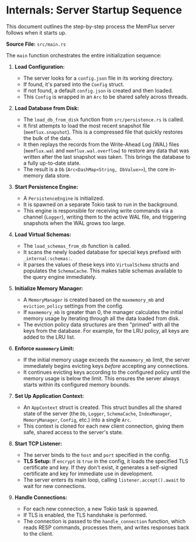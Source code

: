 # Internals: Server Startup Sequence

This document outlines the step-by-step process the MemFlux server follows when it starts up.

**Source File:** `src/main.rs`

The `main` function orchestrates the entire initialization sequence:

1.  **Load Configuration:**
    *   The server looks for a `config.json` file in its working directory.
    *   If found, it's parsed into the `Config` struct.
    *   If not found, a default `config.json` is created and then loaded.
    *   This `Config` is wrapped in an `Arc` to be shared safely across threads.

2.  **Load Database from Disk:**
    *   The `load_db_from_disk` function from `src/persistence.rs` is called.
    *   It first attempts to load the most recent snapshot file (`memflux.snapshot`). This is a compressed file that quickly restores the bulk of the data.
    *   It then replays the records from the Write-Ahead Log (WAL) files (`memflux.wal` and `memflux.wal.overflow`) to restore any data that was written after the last snapshot was taken. This brings the database to a fully up-to-date state.
    *   The result is a `Db` (`Arc<DashMap<String, DbValue>>`), the core in-memory data store.

3.  **Start Persistence Engine:**
    *   A `PersistenceEngine` is initialized.
    *   It is spawned on a separate Tokio task to run in the background.
    *   This engine is responsible for receiving write commands via a channel (`Logger`), writing them to the active WAL file, and triggering snapshots when the WAL grows too large.

4.  **Load Virtual Schemas:**
    *   The `load_schemas_from_db` function is called.
    *   It scans the newly loaded database for special keys prefixed with `_internal:schemas:`.
    *   It parses the values of these keys into `VirtualSchema` structs and populates the `SchemaCache`. This makes table schemas available to the query engine immediately.

5.  **Initialize Memory Manager:**
    *   A `MemoryManager` is created based on the `maxmemory_mb` and `eviction_policy` settings from the config.
    *   If `maxmemory_mb` is greater than 0, the manager calculates the initial memory usage by iterating through all the data loaded from disk.
    *   The eviction policy data structures are then "primed" with all the keys from the database. For example, for the LRU policy, all keys are added to the LRU list.

6.  **Enforce `maxmemory` Limit:**
    *   If the initial memory usage exceeds the `maxmemory_mb` limit, the server immediately begins evicting keys *before* accepting any connections.
    *   It continues evicting keys according to the configured policy until the memory usage is below the limit. This ensures the server always starts within its configured memory bounds.

7.  **Set Up Application Context:**
    *   An `AppContext` struct is created. This struct bundles all the shared state of the server (the `Db`, `Logger`, `SchemaCache`, `IndexManager`, `MemoryManager`, `Config`, etc.) into a single `Arc`.
    *   This context is cloned for each new client connection, giving them safe, shared access to the server's state.

8.  **Start TCP Listener:**
    *   The server binds to the `host` and `port` specified in the config.
    *   **TLS Setup:** If `encrypt` is `true` in the config, it loads the specified TLS certificate and key. If they don't exist, it generates a self-signed certificate and key for immediate use in development.
    *   The server enters its main loop, calling `listener.accept().await` to wait for new connections.

9.  **Handle Connections:**
    *   For each new connection, a new Tokio task is spawned.
    *   If TLS is enabled, the TLS handshake is performed.
    *   The connection is passed to the `handle_connection` function, which reads RESP commands, processes them, and writes responses back to the client.
